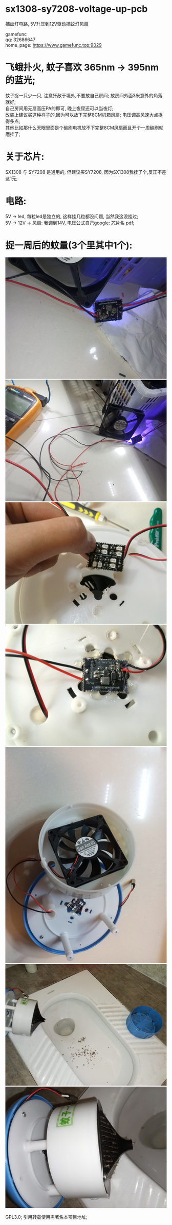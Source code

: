 # sx1308-sy7208-voltage-up-pcb
捕蚊灯电路, 5V升压到12V驱动捕蚊灯风扇

gamefunc      
qq: 32686647    
home_page: https://www.gamefunc.top:9029    

# 飞蛾扑火, 蚊子喜欢 365nm -> 395nm 的蓝光;    
  蚊子捉一只少一只, 注意歼敌于境外,不要放自己房间; 放房间外面3米意外的角落就好;    
  自己房间用无扇高压PA的即可, 晚上夜尿还可以当夜灯;    
  改装上建议买这种样子的,因为可以放下完整8CM机箱风扇; 电压调高风速大点捉得多点;    
  其他比如那什么天眼里面是个碳刷电机放不下完整8CM风扇而且开个一周碳刷就磨挂了;    
    
# 关于芯片:
  SX1308 与 SY7208 是通用的, 但建议买SY7208, 因为SX1308我挂了个,反正不差这1元;    
      
# 电路:
  5V -> led, 每粒led是独立的, 这样挂几粒都没问题, 当然我这没挂过;    
  5V -> 12V -> 风扇: 我调到14V, 电压公式自己google: 芯片名 pdf;    
      
# 捉一周后的蚊量(3个里其中1个):
![image](https://github.com/gamefunc/sx1308-sy7208-voltage-up-pcb/blob/main/img/0.jpg)
![image](https://github.com/gamefunc/sx1308-sy7208-voltage-up-pcb/blob/main/img/1.jpg)
![image](https://github.com/gamefunc/sx1308-sy7208-voltage-up-pcb/blob/main/img/2.jpg)
![image](https://github.com/gamefunc/sx1308-sy7208-voltage-up-pcb/blob/main/img/3.jpg)
![image](https://github.com/gamefunc/sx1308-sy7208-voltage-up-pcb/blob/main/img/4.jpg)
![image](https://github.com/gamefunc/sx1308-sy7208-voltage-up-pcb/blob/main/img/5.jpg)
![image](https://github.com/gamefunc/sx1308-sy7208-voltage-up-pcb/blob/main/img/6.jpg)


GPL3.0; 引用转载使用需著名本项目地址;
